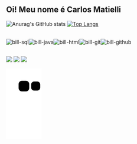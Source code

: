 ## Oi! Meu nome é Carlos Matielli

![Anurag's GitHub stats](https://github-readme-stats.vercel.app/api?username=scarlinhosss&show_icons=true&theme=outrun)
[![Top Langs](https://github-readme-stats.vercel.app/api/top-langs/?username=scarlinhosss&layout=compact)](https://github.com/scarlinhosss/github-readme-stats)
<div style="display: inline_block"><br>
    <img align="center" alt="bill-sql" height="30" width="40" src="https://cdn.jsdelivr.net/gh/devicons/devicon/icons/mysql/mysql-original.svg"><img align="center" alt="bill-java" height="30" width="40" src="https://cdn.jsdelivr.net/gh/devicons/devicon/icons/java/java-original.svg"><img align="center" alt="bill-html" height="30" width="40" src="https://cdn.jsdelivr.net/gh/devicons/devicon/icons/html5/html5-original.svg"><img align="center" alt="bill-git" height="30" width="40" src="https://cdn.jsdelivr.net/gh/devicons/devicon/icons/git/git-original.svg"><img align="center" alt="bill-github" height="30" width="40" src="https://cdn.jsdelivr.net/gh/devicons/devicon/icons/github/github-original.svg">
    
##
    
<div>
    <a href="https://www.instagram.com/scarlinhosss" target="_blank"><img src="https://img.shields.io/badge/Instagram-E4405F?style=for-the-badge&logo=instagram&logoColor=white" target="_blank"></a> <a href="mailto:carlosmatiellisantos@gmail.com"><img src="https://img.shields.io/badge/Gmail-D14836?style=for-the-badge&logo=gmail&logoColor=white" target="_blank"></a> <a href="https://www.linkedin.com/in/carlos-matielli-286348215/" target="_blank"><img src="https://img.shields.io/badge/LinkedIn-0077B5?style=for-the-badge&logo=linkedin&logoColor=white" target="_blank"></a>
   </div>

![Snake animation](https://github.com/scarlinhosss/scarlinhosss/blob/output/github-contribution-grid-snake.svg)
    
